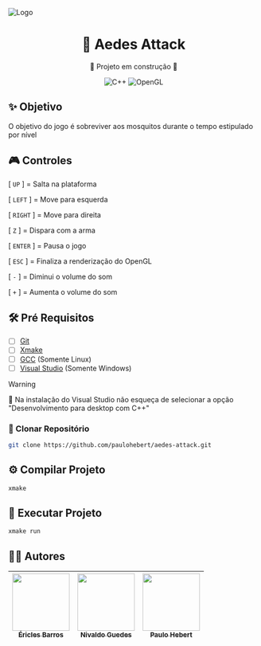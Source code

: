 ![Logo](https://github.com/paulohebert/aedes-attack/assets/133797775/6ef459b5-7653-44a6-b387-5a52a3bb8178)

<div align="center">

# 🦟 Aedes Attack

<!-- Jogo desenvolvido na disciplina de Computação Gráfica -->

:construction: Projeto em construção :construction:

![C++](https://img.shields.io/badge/C++-%23000?style=for-the-badge&logo=cplusplusbuilder)
![OpenGL](https://img.shields.io/badge/OpenGL-%23000?style=for-the-badge&logo=opengl)

</div>

## :sparkles: Objetivo

O objetivo do jogo é sobreviver aos mosquitos durante o tempo estipulado por nível

## :video_game: Controles

[ `UP` ] = Salta na plataforma

[ `LEFT` ] = Move para esquerda

[ `RIGHT` ] = Move para direita

[ `Z` ] = Dispara com a arma

[ `ENTER` ] = Pausa o jogo

[ `ESC` ] = Finaliza a renderização do OpenGL

[ `-` ] = Diminui o volume do som

[ `+` ] = Aumenta o volume do som

## :hammer_and_wrench: Pré Requisitos

- [ ] [Git](https://git-scm.com/downloads)
- [ ] [Xmake](https://xmake.io/#/guide/installation)
- [ ] [GCC](https://gcc.gnu.org) (Somente Linux)
- [ ] [Visual Studio](https://learn.microsoft.com/pt-br/cpp/build/vscpp-step-0-installation) (Somente Windows)

> [!WARNING]
> :rotating_light: Na instalação do Visual Studio não esqueça de selecionar a opção "Desenvolvimento para desktop com C++"

### :open_file_folder: Clonar Repositório

```bash
git clone https://github.com/paulohebert/aedes-attack.git
```

## :gear: Compilar Projeto

```bash
xmake
```

## :rocket: Executar Projeto

```bash
xmake run
```

## :technologist: Autores

| [<img loading="lazy" src="https://avatars.githubusercontent.com/u/142631931?v=4" width=115><br><sub>Éricles Barros</sub>](https://github.com/PsyDark00) | [<img loading="lazy" src="https://avatars.githubusercontent.com/u/140926493?v=4" width=115><br><sub>Nivaldo Guedes</sub>](https://github.com/nivaldoguedes) | [<img loading="lazy" src="https://avatars.githubusercontent.com/u/133797775?v=4" width=115><br><sub>Paulo Hebert</sub>](https://github.com/paulohebert) |
| :-----------------------------------------------------------------------------------------------------------------------------------------------------: | :---------------------------------------------------------------------------------------------------------------------------------------------------------: | :-----------------------------------------------------------------------------------------------------------------------------------------------------: |
